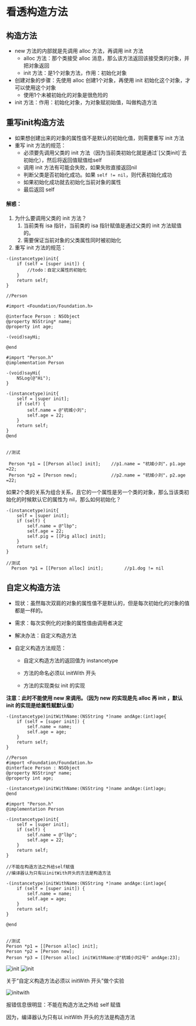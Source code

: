 # 看透构造方法

## 构造方法

* new 方法的内部就是先调用 alloc 方法，再调用 init 方法
  * alloc 方法：那个类接受 alloc 消息，那么该方法返回该接受类的对象，并把对象返回
  * init 方法：是1个对象方法，作用：初始化对象
* 创建对象的步骤：先使用 alloc 创建1个对象，再使用 init 初始化这个对象，才可以使用这个对象
  * 使用1个未被初始化的对象是很危险的
* init 方法：作用：初始化对象，为对象赋初始值，叫做构造方法

## 重写init构造方法
* 如果想创建出来的对象的属性值不是默认的初始化值，则需要重写 init 方法
* 重写 init 方法的规范：
  * 必须要先调用父类的 init 方法（因为当前类初始化就是通过\`\[父类init\]\`去初始化），然后将返回值赋值给self
  * 调用 init 方法有可能会失败，如果失败直接返回nil
  * 判断父类是否初始化成功。如果 `self != nil`，则代表初始化成功
  * 如果初始化成功就去初始化当前对象的属性
  * 最后返回 self

#### 解惑：

1. 为什么要调用父类的 init 方法？
   1. 当前类有 isa 指针，当前类的 isa 指针赋值是通过父类的 init 方法赋值的。
   2. 需要保证当前对象的父类属性同时被初始化
2. 重写 init 方法的规范：

```
-(instancetype)init{
    if (self = [super init]) {
        //todo：自定义属性的初始化
    }
    return self;
}
```

```
//Person

#import <Foundation/Foundation.h>

@interface Person : NSObject
@property NSString* name;
@property int age;

-(void)sayHi;

@end

#import "Person.h"
@implementation Person

-(void)sayHi{
    NSLog(@"Hi");
}

-(instancetype)init{
    self = [super init];
    if (self) {
        self.name = @"杭城小刘";
        self.age = 22;
    }
    return self;
}
@end


//测试

 Person *p1 = [[Person alloc] init];    //p1.name = "杭城小刘"，p1.age =22;
 Person *p2 = [Person new];             //p2.name = "杭城小刘"，p2.age =22;
```

如果2个类的关系为组合关系，且它的一个属性是另一个类的对象，那么当该类初始化的时候默认它的属性为 nil，那么如何初始化？

```
-(instancetype)init{
    self = [super init];
    if (self) {
        self.name = @"lbp";
        self.age = 22;
        self.pig = [[Pig alloc] init];
    }
    return self;
}

//测试
  Person *p1 = [[Person alloc] init];        //p1.dog != nil
```

## 自定义构造方法

* 现状：虽然每次双肩的对象的属性值不是默认的，但是每次初始化的对象的值都是一样的。

* 需求：每次实例化的对象的属性值由调用者决定

* 解决办法：自定义构造方法

* 自定义构造方法规范：

  * 自定义构造方法的返回值为 instancetype

  * 方法的命名必须以 initWith 开头

  * 方法的实现类似 init 的实现

**注意：此时不能使用 new 来调用。（因为 new 的实现是先 alloc 再 init ，默认 init 的实现是给属性赋默认值）**

```
-(instancetype)initWithName:(NSString *)name andAge:(int)age{
    if (self = [super init]) {
        self.name = name;
        self.age = age;
    }
    return self;
}
```

```
//Person
#import <Foundation/Foundation.h>
@interface Person : NSObject
@property NSString* name;
@property int age;

-(instancetype)initWithName:(NSString *)name andAge:(int)age;
@end

#import "Person.h"
@implementation Person

-(instancetype)init{
    self = [super init];
    if (self) {
        self.name = @"lbp";
        self.age = 22;
    }
    return self;
}

//不能在构造方法之外给self赋值
//编译器认为只有以initWith开头的方法是构造方法

-(instancetype)initWithName:(NSString *)name andAge:(int)age{
    if (self = [super init]) {
        self.name = name;
        self.age = age;
    }
    return self;
}

@end


//测试
Person *p1 = [[Person alloc] init];
Person *p2 = [Person new];    
Person *p3 = [[Person alloc] initWithName:@"杭城小刘2号" andAge:23];
```


![init](https://github.com/FantasticLBP/knowledge-kit/blob/master/assets/屏幕快照%202017-05-23-5-56-53.png)
![init](https://github.com/FantasticLBP/knowledge-kit/blob/master/assets/屏幕快照%202017-05-23-5-57-08.png)


关于“自定义构造方法必须以 initWith 开头”做个实验

![initwith](https://github.com/FantasticLBP/knowledge-kit/blob/master/assets/屏幕快照%202017-05-23-6-01-29.png)

报错信息很明显：不能在构造方法之外给 self 赋值

因为，编译器认为只有以 initWith 开头的方法是构造方法
